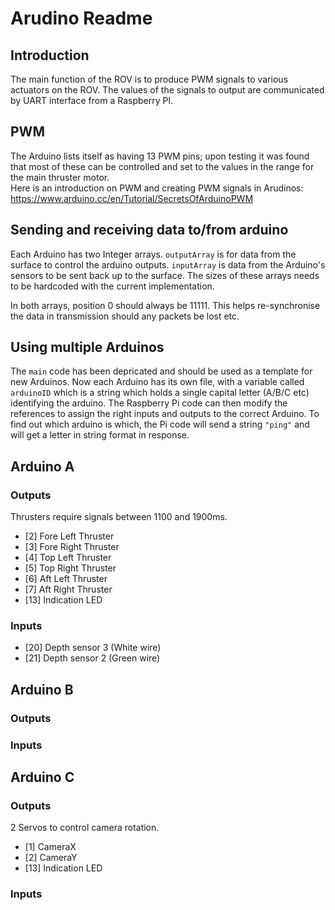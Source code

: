 # Arudino Readme

## Introduction

The main function of the ROV is to produce PWM signals to various actuators on the ROV. The values of the signals to output are communicated by UART interface from a Raspberry PI.

## PWM
The Arduino lists itself as having 13 PWM pins; upon testing it was found that most of these can be controlled and set to the values in the range for the main thruster motor.  
Here is an introduction on PWM and creating PWM signals in Arudinos: https://www.arduino.cc/en/Tutorial/SecretsOfArduinoPWM

## Sending and receiving data to/from arduino
Each Arduino has two Integer arrays. `outputArray` is for data from the surface to control the arduino outputs. `inputArray` is data from the Arduino's sensors to be sent back up to the surface.
The sizes of these arrays needs to be hardcoded with the current implementation.

In both arrays, position 0 should always be 11111. This helps re-synchronise the data in transmission should any packets be lost etc.

## Using multiple Arduinos
The `main` code has been depricated and should be used as a template for new Arduinos.
Now each Arduino has its own file, with a variable called `arduinoID` which is a string which holds a single capital letter (A/B/C etc) identifying the arduino. The Raspberry Pi code can then modify the references to assign the right inputs and outputs to the correct Arduino.
To find out which arduino is which, the Pi code will send a string `"ping"` and will get a letter in string format in response.

## Arduino A
### Outputs
Thrusters require signals between 1100 and 1900ms.
- [2] Fore Left Thruster
- [3] Fore Right Thruster
- [4] Top Left Thruster
- [5] Top Right Thruster
- [6] Aft Left Thruster
- [7] Aft Right Thruster
- [13] Indication LED
### Inputs
- [20] Depth sensor 3 (White wire)
- [21] Depth sensor 2 (Green wire)


## Arduino B
### Outputs
### Inputs

## Arduino C
### Outputs
2 Servos to control camera rotation.
- [1] CameraX
- [2] CameraY
- [13] Indication LED
### Inputs
